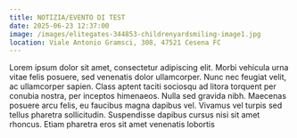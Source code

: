 ```yaml
---
title: NOTIZIA/EVENTO DI TEST
date: 2025-06-23 12:37:00
image: /images/elitegates-344853-childrenyardsmiling-image1.jpg
location: Viale Antonio Gramsci, 308, 47521 Cesena FC
---
```

Lorem ipsum dolor sit amet, consectetur adipiscing elit. Morbi vehicula urna vitae felis posuere, sed venenatis dolor ullamcorper. Nunc nec feugiat velit, ac ullamcorper sapien. Class aptent taciti sociosqu ad litora torquent per conubia nostra, per inceptos himenaeos. Nulla sed gravida nibh. Maecenas posuere arcu felis, eu faucibus magna dapibus vel. Vivamus vel turpis sed tellus pharetra sollicitudin. Suspendisse dapibus cursus nisi sit amet rhoncus. Etiam pharetra eros sit amet venenatis lobortis
